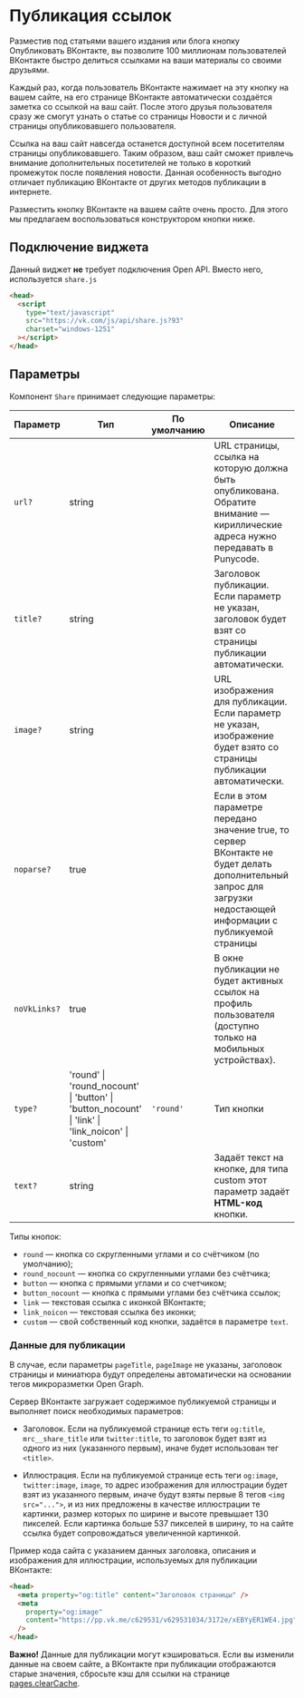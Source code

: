 # Публикация ссылок

Разместив под статьями вашего издания или блога кнопку Опубликовать ВКонтакте,
вы позволите 100 миллионам пользователей ВКонтакте быстро делиться ссылками на
ваши материалы со своими друзьями.

Каждый раз, когда пользователь ВКонтакте нажимает на эту кнопку на вашем сайте,
на его странице ВКонтакте автоматически создаётся заметка со ссылкой на ваш
сайт. После этого друзья пользователя сразу же смогут узнать о статье со
страницы Новости и с личной страницы опубликовавшего пользователя.

Ссылка на ваш сайт навсегда останется доступной всем посетителям страницы
опубликовавшего. Таким образом, ваш сайт сможет привлечь внимание дополнительных
посетителей не только в короткий промежуток после появления новости. Данная
особенность выгодно отличает публикацию ВКонтакте от других методов публикации
в интернете.

Разместить кнопку ВКонтакте на вашем сайте очень просто. Для этого мы предлагаем
воспользоваться конструктором кнопки ниже.

## Подключение виджета

Данный виджет **не** требует подключения Open API. Вместо него, используется
`share.js`

```html
<head>
  <script
    type="text/javascript"
    src="https://vk.com/js/api/share.js?93"
    charset="windows-1251"
  ></script>
</head>
```

## Параметры

Компонент `Share` принимает следующие параметры:

| Параметр     | Тип                                                                                                                       | По умолчанию | Описание                                                                                                                                                           |
| ------------ | ------------------------------------------------------------------------------------------------------------------------- | ------------ | ------------------------------------------------------------------------------------------------------------------------------------------------------------------ |
| `url?`       | string                                                                                                                    |              | URL страницы, ссылка на которую должна быть опубликована. Обратите внимание — кириллические адреса нужно передавать в Punycode.                                    |
| `title?`     | string                                                                                                                    |              | Заголовок публикации. Если параметр не указан, заголовок будет взят со страницы публикации автоматически.                                                          |
| `image?`     | string                                                                                                                    |              | URL изображения для публикации. Если параметр не указан, изображение будет взято со страницы публикации автоматически.                                             |
| `noparse?`   | true                                                                                                                      |              | Если в этом параметре передано значение true, то сервер ВКонтакте не будет делать дополнительный запрос для загрузки недостающей информации с публикуемой страницы |
| `noVkLinks?` | true                                                                                                                      |              | В окне публикации не будет активных ссылок на профиль пользователя (доступно только на мобильных устройствах).                                                     |
| `type?`      | 'round' &#124; 'round_nocount' &#124; 'button' &#124; 'button_nocount' &#124; 'link' &#124; 'link_noicon' &#124; 'custom' | `'round'`    | Тип кнопки                                                                                                                                                         |
| `text?`      | string                                                                                                                    |              | Задаёт текст на кнопке, для типа custom этот параметр задаёт **HTML-код** кнопки.                                                                                  |

Типы кнопок:

- `round` — кнопка со скругленными углами и со счётчиком (по умолчанию);
- `round_nocount` — кнопка со скругленными углами без счётчика;
- `button` — кнопка с прямыми углами и со счетчиком;
- `button_nocount` — кнопка с прямыми углами без счётчика ссылок;
- `link` — текстовая ссылка с иконкой ВКонтакте;
- `link_noicon` — текстовая ссылка без иконки;
- `custom` — свой собственный код кнопки, задаётся в параметре `text`.

### Данные для публикации

В случае, если параметры `pageTitle`, `pageImage` не указаны, заголовок страницы
и миниатюра будут определены автоматически на основании тегов микроразметки
Open Graph.

Сервер ВКонтакте загружает содержимое публикуемой страницы и выполняет поиск
необходимых параметров:

- Заголовок. Если на публикуемой странице есть теги `og:title`,
  `mrc__share_title` или `twitter:title`, то заголовок будет взят из одного из
  них (указанного первым), иначе будет использован тег `<title>`.

- Иллюстрация. Если на публикуемой странице есть теги `og:image`,
  `twitter:image`, `image`, то адрес изображения для иллюстрации будет взят из
  указанного первым, иначе будут взяты первые 8 тегов `<img src="...">`, и из них
  предложены в качестве иллюстрации те картинки, размер которых по ширине и
  высоте превышает 130 пикселей. Если картинка больше 537 пикселей в ширину, то
  на сайте ссылка будет сопровождаться увеличенной картинкой.

Пример кода сайта с указанием данных заголовка, описания и изображения для
иллюстрации, используемых для публикации ВКонтакте:

```html
<head>
  <meta property="og:title" content="Заголовок страницы" />
  <meta
    property="og:image"
    content="https://pp.vk.me/c629531/v629531034/3172e/xEBYyER1WE4.jpg"
  />
</head>
```

**Важно!** Данные для публикации могут кэшироваться. Если вы изменили данные на
своем сайте, а ВКонтакте при публикации отображаются старые значения, сбросьте
кэш для ссылки на странице [pages.clearCache](https://dev.vk.com/method/pages.clearCache).
